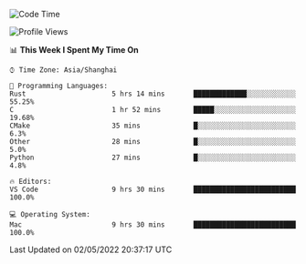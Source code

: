 <!--START_SECTION:waka-->
![Code Time](http://img.shields.io/badge/Code%20Time-1%2C281%20hrs%2019%20mins-blue)

![Profile Views](http://img.shields.io/badge/Profile%20Views-9-blue)

📊 **This Week I Spent My Time On** 

```text
⌚︎ Time Zone: Asia/Shanghai

💬 Programming Languages: 
Rust                     5 hrs 14 mins       █████████████░░░░░░░░░░░░   55.25% 
C                        1 hr 52 mins        █████░░░░░░░░░░░░░░░░░░░░   19.68% 
CMake                    35 mins             █░░░░░░░░░░░░░░░░░░░░░░░░   6.3% 
Other                    28 mins             █░░░░░░░░░░░░░░░░░░░░░░░░   5.0% 
Python                   27 mins             █░░░░░░░░░░░░░░░░░░░░░░░░   4.8%

🔥 Editors: 
VS Code                  9 hrs 30 mins       █████████████████████████   100.0%

💻 Operating System: 
Mac                      9 hrs 30 mins       █████████████████████████   100.0%

```


 Last Updated on 02/05/2022 20:37:17 UTC
<!--END_SECTION:waka-->
